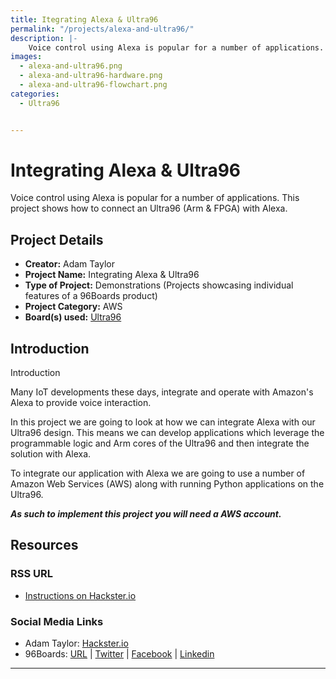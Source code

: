 ```yaml
---
title: Itegrating Alexa & Ultra96
permalink: "/projects/alexa-and-ultra96/"
description: |-
    Voice control using Alexa is popular for a number of applications. This project shows how to connect an Ultra96 (Arm & FPGA) with Alexa.
images:
  - alexa-and-ultra96.png
  - alexa-and-ultra96-hardware.png
  - alexa-and-ultra96-flowchart.png
categories:
  - Ultra96


---
```

# Integrating Alexa & Ultra96

Voice control using Alexa is popular for a number of applications. This project shows how to connect an Ultra96 (Arm & FPGA) with Alexa.

## Project Details

- **Creator:** Adam Taylor
- **Project Name:** Integrating Alexa & Ultra96
- **Type of Project:** Demonstrations (Projects showcasing individual features of a 96Boards product)
- **Project Category:** AWS
- **Board(s) used:** [Ultra96](https://www.96boards.org/product/ultra96/)


## Introduction

Introduction

Many IoT developments these days, integrate and operate with Amazon's Alexa to provide voice interaction.

In this project we are going to look at how we can integrate Alexa with our Ultra96 design. This means we can develop applications which leverage the programmable logic and Arm cores of the Ultra96 and then integrate the solution with Alexa.

To integrate our application with Alexa we are going to use a number of Amazon Web Services (AWS) along with running Python applications on the Ultra96.

**_As such to implement this project you will need a AWS account._**

## Resources

### RSS URL

- [Instructions on Hackster.io](http://www.hackster.io/adam-taylor/integrating-alexa-ultra96-52051d)

### Social Media Links

- Adam Taylor: [Hackster.io](https://www.hackster.io/adam-taylor)
- 96Boards: [URL](https://www.96boards.org/) &#124; [Twitter](https://twitter.com/96boards) &#124; [Facebook](https://www.facebook.com/96Boards) &#124; [Linkedin](https://www.linkedin.com/company/{{site.linkedin_username}}/)



***